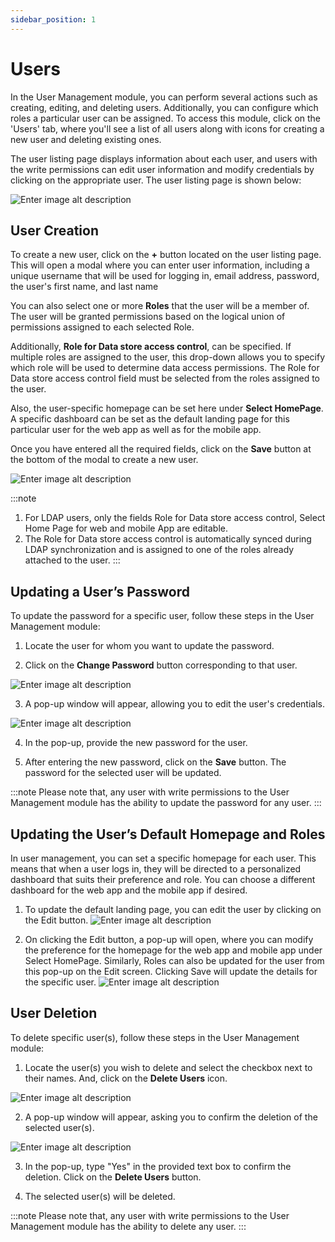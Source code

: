 ```yaml
---
sidebar_position: 1
---
```


# Users

In the User Management module, you can perform several actions such as creating, editing, and deleting users. Additionally, you can configure which roles a particular user can be assigned. To access this module, click on the 'Users' tab, where you'll see a list of all users along with icons for creating a new user and deleting existing ones.

The user listing page displays information about each user, and users with the write permissions can edit user information and modify credentials by clicking on the appropriate user. The user listing page is shown below:

![Enter image alt description](Images/Tb9_Image_3.jpeg)

## User Creation

To create a new user, click on the **+** button located on the user listing page. This will open a modal where you can enter user information, including a unique username that will be used for logging in, email address, password, the user's first name, and last name

You can also select one or more **Roles** that the user will be a member of. The user will be granted permissions based on the logical union of permissions assigned to each selected Role.

Additionally, **Role for Data store access control**, can be specified. If multiple roles are assigned to the user, this drop-down allows you to specify which role will be used to determine data access permissions. The Role for Data store access control field must be selected from the roles assigned to the user.

Also, the user-specific homepage can be set here under **Select HomePage**. A specific dashboard can be set as the default landing page for this particular user for the web app as well as for the mobile app.

Once you have entered all the required fields, click on the **Save** button at the bottom of the modal to create a new user.

![Enter image alt description](Images/FCk_Image_4.png)

:::note

1. For LDAP users, only the fields Role for Data store access control, Select Home Page for web and mobile App are editable.
2. The Role for Data store access control is automatically synced during LDAP synchronization and is assigned to one of the roles already attached to the user.
:::

## Updating a User’s Password

To update the password for a specific user, follow these steps in the User Management module:

1. Locate the user for whom you want to update the password.

2. Click on the **Change Password** button corresponding to that user.

![Enter image alt description](Images/1Nz_Image_5.jpeg)

3. A pop-up window will appear, allowing you to edit the user's credentials.

![Enter image alt description](Images/jpT_Image_6.jpeg)

4. In the pop-up, provide the new password for the user.

5. After entering the new password, click on the **Save** button. The password for the selected user will be updated.

:::note
Please note that, any user with write permissions to the User Management module has the ability to update the password for any user.
:::

## Updating the User’s Default Homepage and Roles

In user management, you can set a specific homepage for each user. This means that when a user logs in, they will be directed to a personalized dashboard that suits their preference and role. You can choose a different dashboard for the web app and the mobile app if desired.

1. To update the default landing page, you can edit the user by clicking on the Edit button.
![Enter image alt description](Images/UbC_Image_7.jpeg)

2. On clicking the Edit button, a pop-up will open, where you can modify the preference for the homepage for the web app and mobile app under Select HomePage. Similarly, Roles can also be updated for the user from this pop-up on the Edit screen. Clicking Save will update the details for the specific user.
![Enter image alt description](Images/BbC_Image_8.jpeg)

## User Deletion

To delete specific user(s), follow these steps in the User Management module:

1. Locate the user(s) you wish to delete and select the checkbox next to their names. And, click on the **Delete Users** icon.

![Enter image alt description](Images/b04_Image_9.jpeg)

2. A pop-up window will appear, asking you to confirm the deletion of the selected user(s).

![Enter image alt description](Images/1VR_Image_10.jpeg)

3. In the pop-up, type "Yes" in the provided text box to confirm the deletion. Click on the **Delete Users** button.

4. The selected user(s) will be deleted.

:::note
Please note that, any user with write permissions to the User Management module has the ability to delete any user.
:::